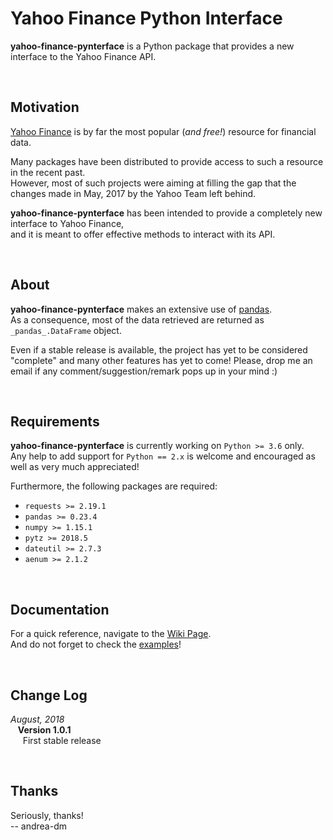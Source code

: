 # Yahoo Finance Python Interface

**yahoo-finance-pynterface** is a Python package that provides a new interface to the Yahoo Finance API.

<br />

## Motivation
 [Yahoo Finance](https://finance.yahoo.com/) is by far the most popular (_and free!_) resource for financial data. 

Many packages have been distributed to provide access to such a resource in the recent past.<br />
However, most of such projects were aiming at filling the gap that the changes made in May, 2017 by the Yahoo Team left behind.

**yahoo-finance-pynterface** has been intended to provide a completely new interface to Yahoo Finance,<br />
and it is meant to offer effective methods to interact with its API. 

<br />

## About
**yahoo-finance-pynterface** makes an extensive use of [pandas](https://pandas.pydata.org/).<br />
As a consequence, most of the data retrieved are returned as `_pandas_.DataFrame` object. 

Even if a stable release is available, the project has yet to be considered "complete" and many other features has yet to come!
Please, drop me an email if any comment/suggestion/remark pops up in your mind :)

<br />

## Requirements
**yahoo-finance-pynterface** is currently working on `Python >= 3.6` only. <br />
Any help to add support for `Python == 2.x` is welcome and encouraged as well as very much appreciated!

Furthermore, the following packages are required:

- `requests >= 2.19.1`
- `pandas >= 0.23.4`
- `numpy >= 1.15.1`
- `pytz >= 2018.5`
- `dateutil >= 2.7.3`
- `aenum >= 2.1.2`

<br />

## Documentation
For a quick reference, navigate to the [Wiki Page](https://github.com/andrea-dm/yahoo-finance-pynterface/wiki).<br />
And do not forget to check the [examples](./examples/)!

<br />

## Change Log
 _August, 2018_ <br />
&nbsp;&nbsp; **Version 1.0.1** <br />
&nbsp;&nbsp;&nbsp;&nbsp; First stable release

<br />

## Thanks
Seriously, thanks!<br />
-- andrea-dm
